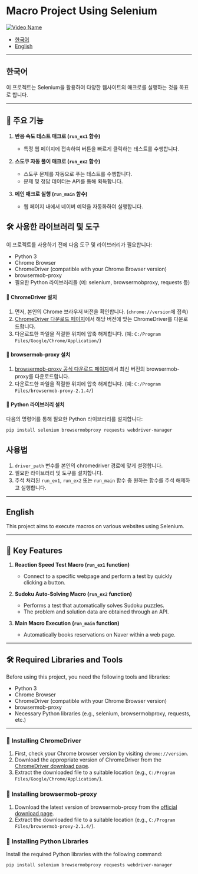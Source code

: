 # Macro Project Using Selenium
[![Video Name](https://img.youtube.com/vi/Yyhmpm2qd6Q/0.jpg)](https://youtu.be/Yyhmpm2qd6Q?si=ghDQBx7QxvDyX1rm)

- [한국어](#한국어)
- [English](#english)

---

[//]: # (## 한국어 🇰🇷)
## 한국어

이 프로젝트는 Selenium을 활용하여 다양한 웹사이트의 매크로를 실행하는 것을 목표로 합니다.

---

## 📌 주요 기능

1. **반응 속도 테스트 매크로 (`run_ex1` 함수)**
   - 특정 웹 페이지에 접속하여 버튼을 빠르게 클릭하는 테스트를 수행합니다.

2. **스도쿠 자동 풀이 매크로 (`run_ex2` 함수)**
   - 스도쿠 문제를 자동으로 푸는 테스트를 수행합니다.
   - 문제 및 정답 데이터는 API를 통해 획득합니다.

3. **메인 매크로 실행 (`run_main` 함수)**
   - 웹 페이지 내에서 네이버 예약을 자동화하여 실행합니다.

## 🛠 사용한 라이브러리 및 도구

이 프로젝트를 사용하기 전에 다음 도구 및 라이브러리가 필요합니다:

- Python 3
- Chrome Browser
- ChromeDriver (compatible with your Chrome Browser version)
- browsermob-proxy
- 필요한 Python 라이브러리들 (예: selenium, browsermobproxy, requests 등)

#### 🔧 ChromeDriver 설치

1. 먼저, 본인의 Chrome 브라우저 버전을 확인합니다. (`chrome://version`에 접속)
2. [ChromeDriver 다운로드 페이지](https://sites.google.com/a/chromium.org/chromedriver/downloads)에서 해당 버전에 맞는 ChromeDriver를 다운로드합니다.
3. 다운로드한 파일을 적절한 위치에 압축 해제합니다. (예: `C:/Program Files/Google/Chrome/Application/`)

#### 🔧 browsermob-proxy 설치

1. [browsermob-proxy 공식 다운로드 페이지](https://github.com/lightbody/browsermob-proxy/releases)에서 최신 버전의 browsermob-proxy를 다운로드합니다.
2. 다운로드한 파일을 적절한 위치에 압축 해제합니다. (예: `C:/Program Files/browsermob-proxy-2.1.4/`)

#### 🔧 Python 라이브러리 설치

다음의 명령어를 통해 필요한 Python 라이브러리를 설치합니다:

```bash
pip install selenium browsermobproxy requests webdriver-manager
```

## 사용법

1. `driver_path` 변수를 본인의 chromedriver 경로에 맞게 설정합니다.
2. 필요한 라이브러리 및 도구를 설치합니다.
3. 주석 처리된 `run_ex1`, `run_ex2` 또는 `run_main` 함수 중 원하는 함수를 주석 해제하고 실행합니다.

---

[//]: # (## english-🇺🇸)
## English

This project aims to execute macros on various websites using Selenium.

---

## 📌 Key Features

1. **Reaction Speed Test Macro (`run_ex1` function)**
   - Connect to a specific webpage and perform a test by quickly clicking a button.

2. **Sudoku Auto-Solving Macro (`run_ex2` function)**
   - Performs a test that automatically solves Sudoku puzzles.
   - The problem and solution data are obtained through an API.

3. **Main Macro Execution (`run_main` function)**
   - Automatically books reservations on Naver within a web page.

---

## 🛠 Required Libraries and Tools

Before using this project, you need the following tools and libraries:

- Python 3
- Chrome Browser
- ChromeDriver (compatible with your Chrome Browser version)
- browsermob-proxy
- Necessary Python libraries (e.g., selenium, browsermobproxy, requests, etc.)

---

### 🔧 Installing ChromeDriver

1. First, check your Chrome browser version by visiting `chrome://version`.
2. Download the appropriate version of ChromeDriver from the [ChromeDriver download page](https://sites.google.com/a/chromium.org/chromedriver/downloads).
3. Extract the downloaded file to a suitable location (e.g., `C:/Program Files/Google/Chrome/Application/`).

### 🔧 Installing browsermob-proxy

1. Download the latest version of browsermob-proxy from the [official download page](https://github.com/lightbody/browsermob-proxy/releases).
2. Extract the downloaded file to a suitable location (e.g., `C:/Program Files/browsermob-proxy-2.1.4/`).

### 🔧 Installing Python Libraries

Install the required Python libraries with the following command:

```bash
pip install selenium browsermobproxy requests webdriver-manager
